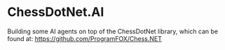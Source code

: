# ChessDotNet.AI

Building some AI agents on top of the ChessDotNet library, which can be found at:
https://github.com/ProgramFOX/Chess.NET